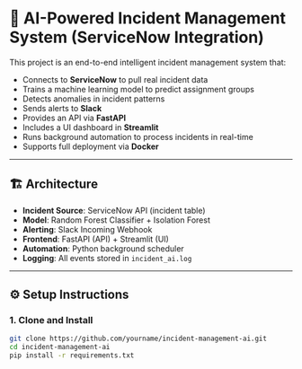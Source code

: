 # 🤖 AI-Powered Incident Management System (ServiceNow Integration)

This project is an end-to-end intelligent incident management system that:

- Connects to **ServiceNow** to pull real incident data
- Trains a machine learning model to predict assignment groups
- Detects anomalies in incident patterns
- Sends alerts to **Slack**
- Provides an API via **FastAPI**
- Includes a UI dashboard in **Streamlit**
- Runs background automation to process incidents in real-time
- Supports full deployment via **Docker**

---

## 🏗️ Architecture

- **Incident Source**: ServiceNow API (incident table)
- **Model**: Random Forest Classifier + Isolation Forest
- **Alerting**: Slack Incoming Webhook
- **Frontend**: FastAPI (API) + Streamlit (UI)
- **Automation**: Python background scheduler
- **Logging**: All events stored in `incident_ai.log`

---

## ⚙️ Setup Instructions

### 1. Clone and Install

```bash
git clone https://github.com/yourname/incident-management-ai.git
cd incident-management-ai
pip install -r requirements.txt
